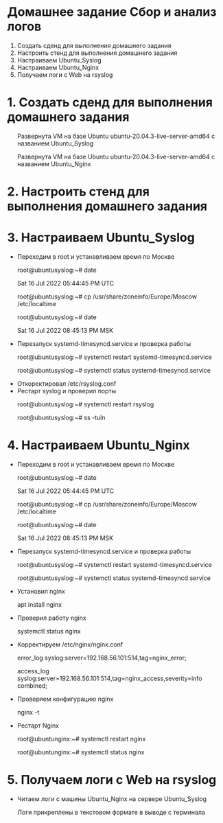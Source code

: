 # Домашнее задание Сбор и анализ логов  
<ol> 
  <li>Создать сденд для выполнения домашнего задания
  <li> Настроить стенд для выполнения домашнего задания
  <li> Настраиваем Ubuntu_Syslog
  <li> Настраиваем Ubuntu_Nginx  
  <li> Получаем логи с Web на rsyslog
</ol>  

# 1. Создать сденд для выполнения домашнего задания
<ul>
  <p> Развернута VM на базе Ubuntu ubuntu-20.04.3-live-server-amd64 с названием Ubuntu_Syslog
  <p> Развернута VM на базе Ubuntu ubuntu-20.04.3-live-server-amd64 с названием Ubuntu_Nginx   
</ul> 

# 2. Настроить стенд для выполнения домашнего задания

# 3. Настраиваем Ubuntu_Syslog
  <ul>
  <li> Переходим в root и устанавливаем время по Москве</li>
  <p> root@ubuntusyslog:~# date
  <p> Sat 16 Jul 2022 05:44:45 PM UTC
  <p> root@ubuntusyslog:~# cp /usr/share/zoneinfo/Europe/Moscow /etc/localtime
  <p> root@ubuntusyslog:~# date
  <p> Sat 16 Jul 2022 08:45:13 PM MSK  
  
  <li> Перезапуск systemd-timesyncd.service и проверка работы</li>
  <p> root@ubuntusyslog:~# systemctl restart systemd-timesyncd.service
  <p> root@ubuntusyslog:~# systemctl status systemd-timesyncd.service
      
  <li> Откоректировал /etc/rsyslog.conf</li>
   
  <li> Рестарт syslog и проверил порты</li>
  <p> root@ubuntusyslog:~# systemctl restart rsyslog
  <p> root@ubuntusyslog:~# ss -tuln
  </ul>

# 4. Настраиваем Ubuntu_Nginx
<ul>
<li> Переходим в root и устанавливаем время по Москве</li>
  <p> root@ubuntusyslog:~# date
  <p> Sat 16 Jul 2022 05:44:45 PM UTC
  <p> root@ubuntusyslog:~# cp /usr/share/zoneinfo/Europe/Moscow /etc/localtime
  <p> root@ubuntusyslog:~# date
  <p> Sat 16 Jul 2022 08:45:13 PM MSK  
<li> Перезапуск systemd-timesyncd.service и проверка работы</li>
  <p> root@ubuntusyslog:~# systemctl restart systemd-timesyncd.service
  <p> root@ubuntusyslog:~# systemctl status systemd-timesyncd.service  
<li> Установил nginx</li>
  <p> apt install nginx   
<li> Проверил работу nginx</li>
  <p> systemctl status nginx  
<li> Корректируем /etc/nginx/nginx.conf</li> 
  <p> error_log syslog:server=192.168.56.101:514,tag=nginx_error;
  <p> access_log syslog:server=192.168.56.101:514,tag=nginx_access,severity=info combined;   
<li> Проверяем конфигурацию nginx</li>
  <p> nginx -t   
<li>Рестарт Nginx</li>
  <p> root@ubuntunginx:~# systemctl restart nginx
  <p> root@ubuntunginx:~# systemctl status nginx
</ul>  

# 5. Получаем логи с Web на rsyslog
<ul>
<li> Читаем логи с машины Ubuntu_Nginx на сервере Ubuntu_Syslog</li> 
<p> Логи прикреплены в текстовом формате в выводе с терминала  
</ul>  
